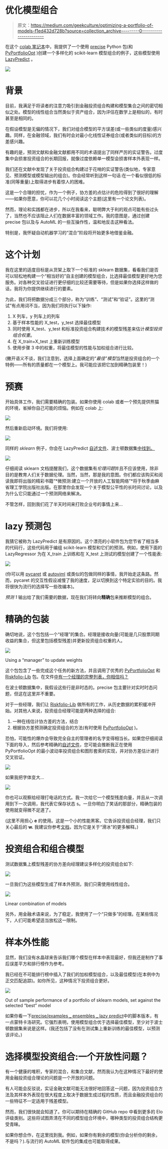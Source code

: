 # 优化模型组合

> 原文：<https://medium.com/geekculture/optimizing-a-portfolio-of-models-f1ed432d728b?source=collection_archive---------0----------------------->

在这个 [colab 笔记本](https://github.com/microprediction/precise/blob/main/examples_colab_notebooks/lazypredict_model_portfolio.ipynb)中，我提供了一个使用 [precise](https://github.com/microprediction/precise) Python 包(和 [PyPortfolioOpt](https://github.com/robertmartin8/PyPortfolioOpt) )创建一个多样化的 scikit-learn 模型组合的例子，这些模型使用 [LazyPredict](https://github.com/shankarpandala/lazypredict) 。

![](img/241716e953417186eeeed63754f4abdd.png)

# 背景

目前，我满足于将读者的注意力吸引到金融投资组合构建和模型集合之间的密切相似之处。模型的线性组合当然类似于资产组合，因为评估在数学上是相似的，有时甚至是相同的。

在假设模型是无偏的情况下，我们对组合模型的平方误差(或一些类似的度量)感兴趣。同样，在金融领域，我们有时会对最小化线性证券组合(或者类似的目标)的方差感兴趣。

有趣的是，预测文献和金融文献都用不同的术语提出了同样严厉的实证警告。过度集中会损害投资组合的长期回报，就像过度依赖单一模型会损害样本外表现一样。

我们还在文献中发现了关于投资组合构建过于花哨的实证警告(类似地，专家意见、预测模型或模型输出的组合)。你会经常听到这样一句话:在一个看似很低的标准(同等重量)上取得进步有着惊人的困难。

这是一个合理的担忧，作为一个例子，协方差的点估计的危险得到了很好的理解——如果你愿意，你可以花几个小时阅读这个主题(这里有一个论文列表)。

然而，理论和实践都在进步，所以在我看来，聪明弊大于利的观点可能有些过头了，当然也不应该阻止人们在数据丰富的领域工作。我的意图是，通过创建 precise 包以及与 AutoML 的一些互操作性，温和地反击这种看法。

特别是，我怀疑自动机器学习的“混合”阶段将开始更多地借鉴金融。

# 这个计划

我在这里的适度目标是从货架上取下一个标准的 sklearn 数据集，看看我们是否可以轻松地构建一个“相当好的”自主创建的模型组合，比选择最佳模型更好地为您服务。对各种交叉验证进行更仔细的比较还需要等待，但是如果你选择这样做的话，我将为你提供继续进行的要素。

为此，我们将把数据分成三个部分，称为“训练”、“测试”和“验证”。这里的“测试”有点用词不当，因为我们将执行以下操作:

1.  X 列车，y 列车上的列车
2.  基于样本性能的 X_test，y_test 选择最佳模型
3.  同时使用 X_test、y_test 和标准投资组合构建技术的模型残差来估计*模型投资组合权重*。
4.  在 X_train+X_test 上重新训练模型
5.  使用步骤 3 中的权重，将最佳模型的性能与加权组合进行比较。

(撇开语义不谈，我们注意到，选择上面确定的“*最佳”模型*当然是投资组合的一个特例——所有的质量都在一个模型上。我可能应该把它加到精确包装里！)

# 预赛

开始具体工作，我们需要精确的包装。如果你使用 colab 或者一个预先提供熊猫的环境，省掉你自己可能的烦恼。例如在 colab 上:

![](img/f5dacacc99ef90383c4fed88e24fa1e4.png)

然后重新启动环境。我们将使用:

![](img/3925e62824a0c3ad7622e8e1af00f0ad.png)

同样的 *sklearn* 例子，你会在 LazyPredict [自述文件](https://github.com/shankarpandala/lazypredict)、波士顿数据集[中找到。](http://lib.stat.cmu.edu/datasets/boston)

![](img/35d19edb5957ed61be68185a83510a38.png)

仔细阅读 sklearn 文档提醒我们，这个数据集有*伦理问题*并且不应该使用，除非目的是教育人们关于数据伦理。当然，当然，那是我的意图。你们都应该购买和阅读我即将出版的精彩书籍“*微预测:建立一个开放的人工智能网络”*将于秋季由麻省理工学院出版社出版。在那里你会发现一个关于模型公平性的长时间讨论，以及为什么它只能通过一个预测网络来解决。

不管怎样，回到我们花了半天时间来打败企业号的事情上来...

# lazy 预测包

我猜它被称为 LazyPredict 是有原因的。这个漂亮的小软件包为您节省了相当多的代码行，这些代码用于编组 scikit-learn 模型和它们的预测。例如，使用下面的 LazyRegressor 为在 X_train 上训练和在 X_test 上测试的模型创建了一个性能表:

![](img/0aeeebc2f14a8f12ef09c16061cab6d9.png)

(你可以用 [pycaret](https://github.com/pycaret/pycaret) 或 [autoviml](https://github.com/AutoViML/AutoViz) 或类似的包做同样的事情，我开始走这条路。然而，pycaret 的交互性假设减慢了我的速度，足以切换到这个特定实验的目的。我将很快为流行的选择写一些改编本)。

*预测 1* 输出给了我们需要的数据，现在我们将转向**精确**包来推断模型的组合。

# 精确的包装

确切地说，这个包包括一个“经理”的集合。经理是接收向量(可能是几只股票同期收益的集合，但这里包括模型残差)并更新投资组合权重的人。

![](img/8877d0a467d49083ad75d382af51b1ca.png)

Using a “manager” to update weights

这个包包含了一些完成这个任务的新方法，并且调用了优秀的 [PyPortfolioOpt](https://pyportfolioopt.readthedocs.io/en/latest/) 和 [Riskfolio-Lib](https://riskfolio-lib.readthedocs.io/en/latest/) 包。在文件[中有一个经理的完整列表，你相信吗？](https://github.com/microprediction/precise/blob/main/LISTING_OF_MANAGERS.md)

在波士顿数据集中，我假设这些行是非时态的。precise 包主要针对实时时态问题，但这在这里并不重要。

对于一些经理，我们让 [Riskfolio-Lib](https://riskfolio-lib.readthedocs.io/en/latest/) 做所有的工作，从历史数据的累积缓冲开始。对其他人来说，投资组合经理可能是两种选择的组合:

1.  一种在线估计协方差的方法，结合
2.  根据协方差预测确定投资组合的方法(有时使用 [PyPortfolioOpt](https://pyportfolioopt.readthedocs.io/en/latest/) )。

恐怕，可能性的爆炸会导致完全自主的管理者的名字变得相当长。如果您仔细阅读下面的导入，然后参考精确的[自述文件](https://github.com/microprediction/precise)，您可能会推断我正在使用 PyPortfolioOpt 的最小波动率投资组合和图形套索的实现，并对协方差估计进行交叉验证。

![](img/292726efdb3b797cb41d6d84f3e27d73.png)

如果我把字体变大…

![](img/83e5b8fb768fc6c399f67608e3136136.png)

你也可以观察给经理打电话的方式。我一次给它一个模型残差向量，并且从一次调用到下一次调用，我代表它保存状态 s。一旦你明白了笑话的那部分，精确包装的使用就变得微不足道了。

(这里不用担心 **e** 的使用。这是一个小的性能黑客。它告诉投资组合经理，我们只关心最后的 **w.** 我建议你参考[文档](https://github.com/microprediction/precise)，因为它是关于“滑冰”的更多解释。)

# 投资组合和组合模型

测试数据集上模型残差的协方差向经理建议多样化的投资组合如下:

![](img/ad69e789db5eda438b4b06da3960e508.png)

一旦我们为这些模型生成了样本外预测，我们只需使用线性组合。

![](img/0f0d2bd6831c4d1fb312d22514133131.png)

Linear combination of models

另外，用金融术语来说，为了稳定，我使用了一个“只做多”的经理。在某些情况下，人们可能希望适当放松这一限制。

# 样本外性能

显然，我们没有水晶球来告诉我们哪个模型在样本中表现最好，但我还是制作了事后误差平方和排行榜作为参考。

我已经在不可能排行榜中插入了我们的加权模型组合，以及最佳模型(在本例中为正交匹配追踪)。如你所见，这种情况下投资组合更好。

![](img/a7339e7ed1900dbe60c22a71990bf5a5.png)

Out of sample performance of a portfolio of sklearn models, set against the selected “best” model

如果你看一下[precise/examples _ ensembles _ lazy predict](https://github.com/microprediction/precise/tree/main/examples_ensembles_lazypredict)中的脚本版本，有一点蒙特卡洛研究。它强烈表明，使用模型组合优于选择最佳模型，至少对于波士顿数据集来说是这样。(我还包括了没有在测试集上重新训练的最佳模型，以预测该评论。)

# 选择模型投资组合:一个开放性问题？

有一个健康的堆积，专家的混合，和集合文献，然而我认为在这种情况下最好的使用金融投资组合理论的问题是一个开放的问题。

有人可能会反驳说，实证金融文献可能无法很好地回答这一问题，因为投资组合方法及其样本外表现在很大程度上取决于数据生成过程的性质，而且金融投资组合的一些特征不一定适用于残差模型。

然而，我们很快就会知道了。你可以期待在精确的 GitHub repo 中看到更多的 Elo 评级类别。这些将试图弄清在不同的模型组合环境中，哪种类型的投资组合结构更受青睐。

如果你想合作，在这里找到我。例如，如果你有剩余的模型(你会分析你的剩余，不是吗？).与流行的 AutoML 软件包的集成也可能取得成果。
